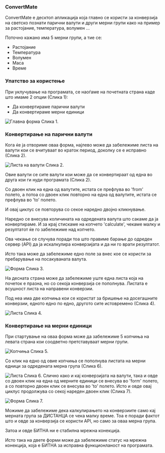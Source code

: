 ### ConvertMate
ConvertMate е десктоп апликација која главно се користи за конверзија на светско познати парични валути
и други мерни групи како на пример за растојание, температура, волумен ...

Поточно кажано има 5 мерни групи, а тие се:
- Растојание
- Температура
- Волумен
- Маса
- Време

### Упатство за користење

При уклучување на програмата, се наоѓаме на почетната страна каде што имаме 2 опции (Слика 1):
- Да конвертираме парични валути
- Да конвертираме мерни единици

![Главна форма](./ConvertMate/Screenshots/main_form.png)
Слика 1.

### Конвертирање на парични валути

Кога ќе ја отвориме оваа форма, најлево може да забележиме листа на валути
кои се вчитуваат во краток период, доколку се е исправно (Слика 2).

![Листа на валути](./ConvertMate/Screenshots/list_currencies.png)
Слика 2.

Овие валути се сите валути кои може да се конвертираат од една во друга кои ги нуди програмата (Слика 2).

Со двоен клик на една од валутите, истата се префлува во 'from' полето, а потоа со двоен клик повторно на една
од валутите, истата се префлува во 'to' полето.

И овај циклус се повторува со секое наредно двојно кликнување.

Наредно се внесува количината на одредената валута што сакаме да ја конвертираме.
И за крај стискаме на копчето 'calculate', чекаме малку и резултатот ќе го забележиме над копчето.

Ова чекање се случува поради тоа што правиме барање до одреден сервер (API) да ја искалкулира конверзијата и да ни го врати резултатот.

Исто така може да забележиме едно поле за внес кое се користи за пребарување на посакуваната валута.

![Форма](./ConvertMate/Screenshots/form_currencies.png)
Слика 3.

На десната страна може да забележиме уште една листа која на почеток е празна, но со секоја конверзија се пополнува.
Листата е всушност листа на направени конверзии.

Под неа има две копчиња кои се користат за бришење на досегашните конверзии, едното едно по едно, другото сите истовремено (Слика 4).

![Листа](./ConvertMate/Screenshots/list_recently.png)
Слика 4.

### Конвертирање на мерни единици

При стартување на оваа форма може да забележиме
5 копчиња на левата страна кои соодветно претставуваат мерни групи.

![Копчиња](./ConvertMate/Screenshots/buttons.png)
Слика 5.

Со клик на едно од овие копчиња се пополнува листата на мерни едници за одредената мерна група (Слика 6).

![Листа](./ConvertMate/Screenshots/list_measurment_units.png)
Слика 6.
Слично како и кај конверзијата на валути, така и овде со двоен клик на една од мерните единици
се внесува во 'form' полето, а со повторно двоен клик се внесува во 'to' полето.
Исто и овде овај циклус продолжува со секој нареден двоен клик (Слика 7).

![Форма](./ConvertMate/Screenshots/form_measurment_units.png)
Слика 7.

Можиме да забележиме дека калкулирањето на конверзиите само кај мерната група
за ДИСТАНЦА се чека малку време.
Тоа е поради фактот што и овде за конверзија се користи API, но само за оваа мерна група.

Затоа и овде БИТНА ни е стабилна мрежна конекција.

Исто така на двете форми може да забележиме статус на мрежна конекција, која е БИТНА за исправна функционланост на програмата.
